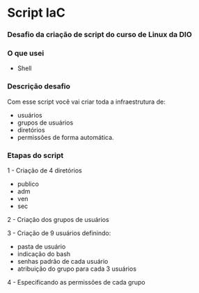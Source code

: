 # Script IaC

### Desafio da criação de script do curso de Linux da DIO

### O que usei 
- Shell


### Descrição desafio

Com esse script você vai criar toda a infraestrutura de:
- usuários
- grupos de usuários
- diretórios
- permissões de forma automática. 

### Etapas do script

1 - Criação de 4 diretórios 
- publico
- adm 
- ven
- sec

2 - Criação dos grupos de usuários 

3 - Criação de 9 usuários definindo: 
- pasta de usuário
- indicação do bash
- senhas padrão de cada usuário 
- atribuição do grupo para cada 3 usuários 

4 - Especificando as permissões de cada grupo 

